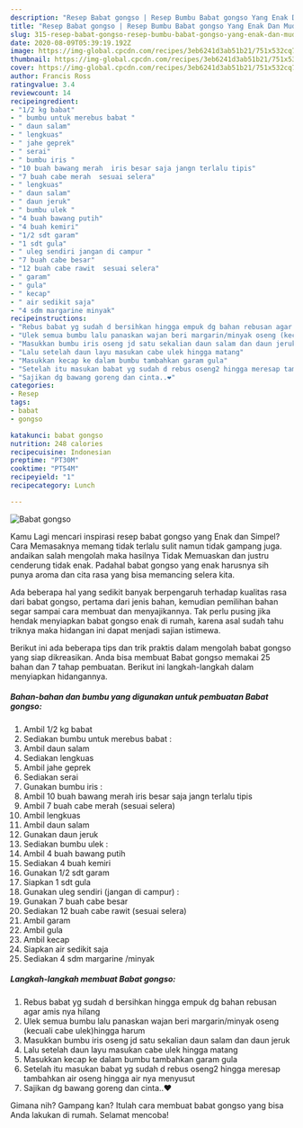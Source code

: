 ```yaml
---
description: "Resep Babat gongso | Resep Bumbu Babat gongso Yang Enak Dan Mudah"
title: "Resep Babat gongso | Resep Bumbu Babat gongso Yang Enak Dan Mudah"
slug: 315-resep-babat-gongso-resep-bumbu-babat-gongso-yang-enak-dan-mudah
date: 2020-08-09T05:39:19.192Z
image: https://img-global.cpcdn.com/recipes/3eb6241d3ab51b21/751x532cq70/babat-gongso-foto-resep-utama.jpg
thumbnail: https://img-global.cpcdn.com/recipes/3eb6241d3ab51b21/751x532cq70/babat-gongso-foto-resep-utama.jpg
cover: https://img-global.cpcdn.com/recipes/3eb6241d3ab51b21/751x532cq70/babat-gongso-foto-resep-utama.jpg
author: Francis Ross
ratingvalue: 3.4
reviewcount: 14
recipeingredient:
- "1/2 kg babat"
- " bumbu untuk merebus babat "
- " daun salam"
- " lengkuas"
- " jahe geprek"
- " serai"
- " bumbu iris "
- "10 buah bawang merah  iris besar saja jangn terlalu tipis"
- "7 buah cabe merah  sesuai selera"
- " lengkuas"
- " daun salam"
- " daun jeruk"
- " bumbu ulek "
- "4 buah bawang putih"
- "4 buah kemiri"
- "1/2 sdt garam"
- "1 sdt gula"
- " uleg sendiri jangan di campur "
- "7 buah cabe besar"
- "12 buah cabe rawit  sesuai selera"
- " garam"
- " gula"
- " kecap"
- " air sedikit saja"
- "4 sdm margarine minyak"
recipeinstructions:
- "Rebus babat yg sudah d bersihkan hingga empuk dg bahan rebusan agar amis nya hilang"
- "Ulek semua bumbu lalu panaskan wajan beri margarin/minyak oseng (kecuali cabe ulek)hingga harum"
- "Masukkan bumbu iris oseng jd satu sekalian daun salam dan daun jeruk"
- "Lalu setelah daun layu masukan cabe ulek hingga matang"
- "Masukkan kecap ke dalam bumbu tambahkan garam gula"
- "Setelah itu masukan babat yg sudah d rebus oseng2 hingga meresap tambahkan air oseng hingga air nya menyusut"
- "Sajikan dg bawang goreng dan cinta..❤"
categories:
- Resep
tags:
- babat
- gongso

katakunci: babat gongso 
nutrition: 248 calories
recipecuisine: Indonesian
preptime: "PT30M"
cooktime: "PT54M"
recipeyield: "1"
recipecategory: Lunch

---
```



![Babat gongso](https://img-global.cpcdn.com/recipes/3eb6241d3ab51b21/751x532cq70/babat-gongso-foto-resep-utama.jpg)

Kamu Lagi mencari inspirasi resep babat gongso yang Enak dan Simpel? Cara Memasaknya memang tidak terlalu sulit namun tidak gampang juga. andaikan salah mengolah maka hasilnya Tidak Memuaskan dan justru cenderung tidak enak. Padahal babat gongso yang enak harusnya sih punya aroma dan cita rasa yang bisa memancing selera kita.



Ada beberapa hal yang sedikit banyak berpengaruh terhadap kualitas rasa dari babat gongso, pertama dari jenis bahan, kemudian pemilihan bahan segar sampai cara membuat dan menyajikannya. Tak perlu pusing jika hendak menyiapkan babat gongso enak di rumah, karena asal sudah tahu triknya maka hidangan ini dapat menjadi sajian istimewa.


Berikut ini ada beberapa tips dan trik praktis dalam mengolah babat gongso yang siap dikreasikan. Anda bisa membuat Babat gongso memakai 25 bahan dan 7 tahap pembuatan. Berikut ini langkah-langkah dalam menyiapkan hidangannya.

<!--inarticleads1-->

##### Bahan-bahan dan bumbu yang digunakan untuk pembuatan Babat gongso:

1. Ambil 1/2 kg babat
1. Sediakan  bumbu untuk merebus babat :
1. Ambil  daun salam
1. Sediakan  lengkuas
1. Ambil  jahe geprek
1. Sediakan  serai
1. Gunakan  bumbu iris :
1. Ambil 10 buah bawang merah  iris besar saja jangn terlalu tipis
1. Ambil 7 buah cabe merah  (sesuai selera)
1. Ambil  lengkuas
1. Ambil  daun salam
1. Gunakan  daun jeruk
1. Sediakan  bumbu ulek :
1. Ambil 4 buah bawang putih
1. Sediakan 4 buah kemiri
1. Gunakan 1/2 sdt garam
1. Siapkan 1 sdt gula
1. Gunakan  uleg sendiri (jangan di campur) :
1. Gunakan 7 buah cabe besar
1. Sediakan 12 buah cabe rawit  (sesuai selera)
1. Ambil  garam
1. Ambil  gula
1. Ambil  kecap
1. Siapkan  air sedikit saja
1. Sediakan 4 sdm margarine /minyak




<!--inarticleads2-->

##### Langkah-langkah membuat Babat gongso:

1. Rebus babat yg sudah d bersihkan hingga empuk dg bahan rebusan agar amis nya hilang
1. Ulek semua bumbu lalu panaskan wajan beri margarin/minyak oseng (kecuali cabe ulek)hingga harum
1. Masukkan bumbu iris oseng jd satu sekalian daun salam dan daun jeruk
1. Lalu setelah daun layu masukan cabe ulek hingga matang
1. Masukkan kecap ke dalam bumbu tambahkan garam gula
1. Setelah itu masukan babat yg sudah d rebus oseng2 hingga meresap tambahkan air oseng hingga air nya menyusut
1. Sajikan dg bawang goreng dan cinta..❤




Gimana nih? Gampang kan? Itulah cara membuat babat gongso yang bisa Anda lakukan di rumah. Selamat mencoba!
